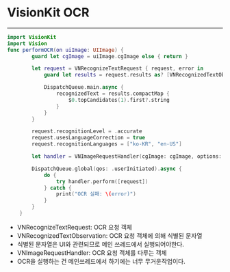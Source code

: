 # VisionKit OCR
---
```swift
import VisionKit
import Vision
func performOCR(on uiImage: UIImage) {
        guard let cgImage = uiImage.cgImage else { return }

        let request = VNRecognizeTextRequest { request, error in
            guard let results = request.results as? [VNRecognizedTextObservation] else { return }

            DispatchQueue.main.async {
                recognizedText = results.compactMap {
                    $0.topCandidates(1).first?.string
                }
            }
        }

        request.recognitionLevel = .accurate
        request.usesLanguageCorrection = true
        request.recognitionLanguages = ["ko-KR", "en-US"]

        let handler = VNImageRequestHandler(cgImage: cgImage, options: [:])

        DispatchQueue.global(qos: .userInitiated).async {
            do {
                try handler.perform([request])
            } catch {
                print("OCR 실패: \(error)")
            }
        }
    }

```
- VNRecognizeTextRequest: OCR 요청 객체
- VNRecognizedTextObservation: OCR 요청 객체에 의해 식별된 문자열
- 식별된 문자열은 UI와 관련되므로 메인 쓰레드에서 실행되어야한다.
- VNImageRequestHandler: OCR 요청 객체를 다루는 객체
- OCR을 실행하는 건 메인쓰레드에서 하기에는 너무 무거운작업이다.
